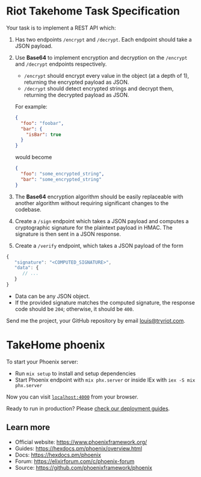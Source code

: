 # Riot Takehome Task Specification

Your task is to implement a REST API which:

1. Has two endpoints `/encrypt` and `/decrypt`. Each endpoint should take
   a JSON payload.
2. Use **Base64** to implement encryption and decryption on the
   `/encrypt` and `/decrypt` endpoints respectively.

   - `/encrypt` should encrypt every value in the object (at a depth of 1), returning the encrypted payload as JSON.
   - `/decrypt` should detect encrypted strings and decrypt them, returning the decrypted payload as JSON.

   For example:

   ```JSON
   {
     "foo": "foobar",
     "bar": {
       "isBar": true
     }
   }
   ```

   would become

   ```JSON
   {
     "foo": "some_encrypted_string",
     "bar": "some_encrypted_string"
   }
   ```

3. The **Base64** encryption algorithm should be easily replaceable with another algorithm without requiring significant changes to the codebase.
4. Create a `/sign` endpoint which takes a JSON payload and computes a
   cryptographic signature for the plaintext payload in HMAC. The signature is then
   sent in a JSON response.
5. Create a `/verify` endpoint, which takes a JSON payload of the form

```js
{
   "signature": "<COMPUTED_SIGNATURE>",
   "data": {
      // ...
   }
}
```

- Data can be any JSON object.
- If the provided signature matches the computed signature, the response code should be `204`; otherwise, it should be `400`.

Send me the project, your GitHub repository by email louis@tryriot.com.

# TakeHome phoenix

To start your Phoenix server:

- Run `mix setup` to install and setup dependencies
- Start Phoenix endpoint with `mix phx.server` or inside IEx with `iex -S mix phx.server`

Now you can visit [`localhost:4000`](http://localhost:4000) from your browser.

Ready to run in production? Please [check our deployment guides](https://hexdocs.pm/phoenix/deployment.html).

## Learn more

- Official website: https://www.phoenixframework.org/
- Guides: https://hexdocs.pm/phoenix/overview.html
- Docs: https://hexdocs.pm/phoenix
- Forum: https://elixirforum.com/c/phoenix-forum
- Source: https://github.com/phoenixframework/phoenix
